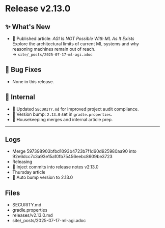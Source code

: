 # Release v2.13.0

## ✨ What's New

- 🧠 Published article: *AGI Is NOT Possible With ML As It Exists*  
  Explore the architectural limits of current ML systems and why reasoning machines remain out of reach.  
  → `site/_posts/2025-07-17-ml-agi.adoc`

## 🐛 Bug Fixes

- None in this release.

## 🔬 Internal

- 🔐 Updated `SECURITY.md` for improved project audit compliance.
- 🔧 Version bump: `2.13.0` set in `gradle.properties`.
- 📝 Housekeeping merges and internal article prep.

---

## Logs

- Merge 597398903bfbd1093b4723b7f1d60d925980aa90 into 92e6dcc7c3a93e15a10fb75456eebc8609be3723
- Releasing
- 📝 Inject commits into release notes v2.13.0
- Thursday article
- 🔼 Auto bump version to 2.13.0


## Files

- SECURITY.md
- gradle.properties
- releases/v2.13.0.md
- site/_posts/2025-07-17-ml-agi.adoc

